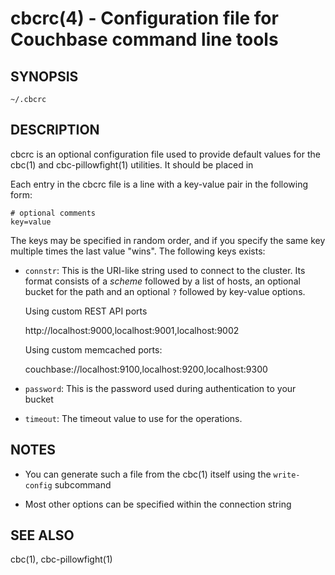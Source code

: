 # cbcrc(4) - Configuration file for Couchbase command line tools

## SYNOPSIS

`~/.cbcrc`

## DESCRIPTION

cbcrc is an optional configuration file used to provide default values for the
cbc(1) and cbc-pillowfight(1) utilities. It should be placed in

Each entry in the cbcrc file is a line with a key-value pair in the following
form:

    # optional comments
    key=value

The keys may be specified in random order, and if you specify the same
key multiple times the last value "wins". The following keys exists:

* `connstr`:
  This is the URI-like string used to connect to the cluster. Its format
  consists of a _scheme_ followed by a list of hosts, an optional
  bucket for the path and an optional `?` followed by key-value options.

  Using custom REST API ports

    http://localhost:9000,localhost:9001,localhost:9002

  Using custom memcached ports:

    couchbase://localhost:9100,localhost:9200,localhost:9300

* `password`:
    This is the password used during authentication to your bucket

* `timeout`:
    The timeout value to use for the operations.

## NOTES

* You can generate such a file from the cbc(1) itself using the `write-config`
  subcommand

* Most other options can be specified within the connection string

## SEE ALSO

cbc(1), cbc-pillowfight(1)
